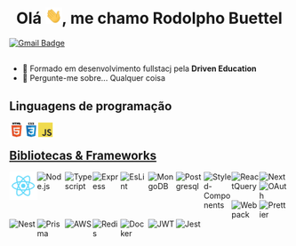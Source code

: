 <h1 align="center">Olá  <img src="https://github.com/ABSphreak/ABSphreak/blob/master/gifs/Hi.gif" width="30">, me chamo Rodolpho Buettel</h1>

[![Gmail Badge](https://img.shields.io/badge/rodolpho05buettel@gmail.com-c14438?style=flat&logo=Gmail&logoColor=white)](mailto:dn.danielbernardino@gmail.com "Connect via Email")
##

- 🌱 Formado em desenvolvimento fullstacj pela **Driven Education**
- 💬 Pergunte-me sobre... Qualquer coisa

<div>
  <div>
    <h2>Linguagens de programação</h2>
    <div>
      <a href="https://developer.mozilla.org/pt-BR/docs/Web/HTML/" target="blank">
      <img align="left" alt="HTML5" width="26px" src="https://raw.githubusercontent.com/github/explore/80688e429a7d4ef2fca1e82350fe8e3517d3494d/topics/html/html.png" />
      </a>
      <a href="https://developer.mozilla.org/pt-BR/docs/Web/CSS" target="blank">
       <img align="left" alt="CSS3" width="26px" src="https://raw.githubusercontent.com/github/explore/80688e429a7d4ef2fca1e82350fe8e3517d3494d/topics/css/css.png" />
      </a>
      <a href="https://developer.mozilla.org/pt-BR/docs/Web/JavaScript/" target="blank">
      <img align="left" alt="JavaScript" width="26px" src="https://raw.githubusercontent.com/github/explore/80688e429a7d4ef2fca1e82350fe8e3517d3494d/topics/javascript/javascript.png" />
        <img  /> 
    </div>
  </div>
  
  <div>
    <h2>Bibliotecas & Frameworks</h2>
    <div>
      <a href="http://pt-br.reactjs.org/" target="blank">
         <img align="left" alt="React" width="50px" src="https://raw.githubusercontent.com/github/explore/80688e429a7d4ef2fca1e82350fe8e3517d3494d/topics/react/react.png" />
      </a>
      <a href="https://nodejs.org/en/" target="blank">
         <img align="left" alt="Node.js" width="50px" src="https://www.stickersdevs.com.br/wp-content/uploads/2022/01/nodejs-logo-adesivo-sticker.png" />
      </a>
      <a href="https://www.typescriptlang.org/" target="blank">
         <img align="left" alt="Typescript" width="50px" src="https://upload.wikimedia.org/wikipedia/commons/thumb/4/4c/Typescript_logo_2020.svg/512px-Typescript_logo_2020.svg.png" />
      </a>
      <a href="https://expressjs.com/" target="blank">
        <img align="left" alt="Express" width="50px" src="https://w7.pngwing.com/pngs/545/451/png-transparent-node-js-express-js-javascript-solution-stack-web-application-others-angle-text-rectangle-thumbnail.png" />
      </a>
      <a href="https://eslint.org/" target="blank">
         <img align="left" alt="EsLint" width="50px" src="https://substackcdn.com/image/fetch/w_1200,h_600,c_limit,f_jpg,q_auto:good,fl_progressive:steep/https%3A%2F%2Fbucketeer-e05bbc84-baa3-437e-9518-adb32be77984.s3.amazonaws.com%2Fpublic%2Fimages%2F8eb973ab-8dae-485c-84a1-f55bd6a2e9fa_700x400.jpeg" />
      </a>
      <a href="https://www.mongodb.com/home" target="blank">
         <img align="left" alt="MongoDB" width="50px" src="https://w7.pngwing.com/pngs/956/695/png-transparent-mongodb-original-wordmark-logo-icon-thumbnail.png" />
      </a>
      <a href="https://www.postgresql.org/" target="blank">
        <img align="left" alt="Postgresql" width="50px" src="https://w7.pngwing.com/pngs/441/460/png-transparent-postgresql-plain-wordmark-logo-icon.png" />
      </a>
      <a href="https://styled-components.com/" target="blank"> 
         <img align="left" alt="Styled-Components" width="50px" src="https://www.styled-components.com/atom.png" />
      </a>
      <a href="https://tanstack.com/query/latest" target="blank"> 
        <img align="left" alt="ReactQuery" width="50px" src="https://blog.theodo.com/static/bb12ede8ede50acc8cdb447e7dc8bf6e/6fe88/rq-logo.png" />
      </a>
      <a href="https://nextjs.org/" target="blank"> 
        <img align="left" alt="Next" width="50px" src="https://static-00.iconduck.com/assets.00/nextjs-icon-512x512-11yvtwzn.png" />
      </a>
      <a href="https://developer.mozilla.org/en-US/docs/Web/API/fetch" target="blank"> 
        <img align="left" alt="OAuth" width="50px" src="https://upload.wikimedia.org/wikipedia/commons/thumb/d/d2/Oauth_logo.svg/1200px-Oauth_logo.svg.png" />
      </a>
      <a href="https://webpack.js.org/" target="blank"> 
        <img align="left" alt="Webpack" width="50px" src="https://seeklogo.com/images/W/webpack-logo-9E66EE203A-seeklogo.com.png" />
      </a>
      <a href="https://prettier.io/" target="blank"> 
        <img align="left" alt="Prettier" width="50px" src="https://gregberge.com/static/a15f8dc6cde9d6dc9e94a2edb43b6108/2ceb4/banner.png" />
      </a>
      <a href="https://nestjs.com/" target="blank"> 
        <img align="left" alt="Nest" width="50px" src="https://cdn.dribbble.com/users/808903/screenshots/3831862/dribbble_szablon__1_1.png" />
      </a>
      <a href="https://www.prisma.io/" target="blank"> 
        <img align="left" alt="Prisma" width="50px" src="https://velog.velcdn.com/images/youngkiu/post/bfb3f3a0-2ca1-4e75-add7-0adfa9cfaa78/image.jpg" />
      </a>
      <a href="https://aws.amazon.com/pt/?nc2=h_lg" target="blank"> 
        <img align="left" alt="AWS" width="50px" src="https://upload.wikimedia.org/wikipedia/commons/thumb/9/93/Amazon_Web_Services_Logo.svg/1280px-Amazon_Web_Services_Logo.svg.png" />
      </a>
      <a href="https://redis.io/" target="blank"> 
       <img align="left" alt="Redis" width="50px" src="https://download.logo.wine/logo/Redis/Redis-Logo.wine.png" />
      </a>
      <a href="https://www.docker.com/" target="blank"> 
        <img align="left" alt="Docker" width="50px"" src="https://w7.pngwing.com/pngs/219/411/png-transparent-docker-logo-kubernetes-microservices-cloud-computing-dockers-logo-text-logo-cloud-computing.png" />
      </a>
      <a href="https://jwt.io/" target="blank"> 
       <img align="left" alt="JWT" width="50px" src="https://qbatu.net/wp-content/uploads/2023/01/jwt-1.png" />
      </a>
      <a href="https://jestjs.io/pt-BR/" target="blank"> 
       <img align="left" alt="Jest" width="50px" src="https://ih1.redbubble.net/image.404020079.1876/st,small,507x507-pad,600x600,f8f8f8.u7.jpg" />
       <div>
      </a>
    </div>
  </div>
</div>
